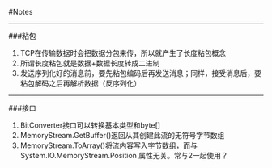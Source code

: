 ﻿#Notes


---

###粘包
 1. TCP在传输数据时会把数据分包来传，所以就产生了长度粘包概念
 2. 所谓长度粘包就是数据+数据长度转成二进制
 3. 发送序列化好的消息前，要先粘包编码后再发送消息；同样，接受消息后，要粘包解码之后再解析数据（反序列化）

---

###接口
1. BitConverter接口可以转换基本类型和byte[]
2. MemoryStream.GetBuffer()返回从其创建此流的无符号字节数组
3. MemoryStream.ToArray()将流内容写入字节数组，而与 System.IO.MemoryStream.Position 属性无关。常与2一起使用？